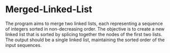 # Merged-Linked-List
The program aims to merge two linked lists, each representing a sequence of integers sorted in non-decreasing order. The objective is to create a new linked list that is sorted by splicing together the nodes of the first two lists. The output should be a single linked list, maintaining the sorted order of the input sequences.

